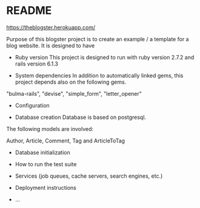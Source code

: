 # README

https://theblogster.herokuapp.com/

Purpose of this blogster project is to create an example / a template for a blog website.
It is designed to have 

* Ruby version
This project is designed to run with ruby version 2.7.2 and rails version 6.1.3

* System dependencies
In addition to automatically linked gems, this project depends also on the following gems.

"bulma-rails", "devise", "simple_form", "letter_opener"

* Configuration

* Database creation
Database is based on postgresql.

The following models are involved:

Author, Article, Comment, Tag and ArticleToTag

* Database initialization

* How to run the test suite

* Services (job queues, cache servers, search engines, etc.)

* Deployment instructions

* ...

